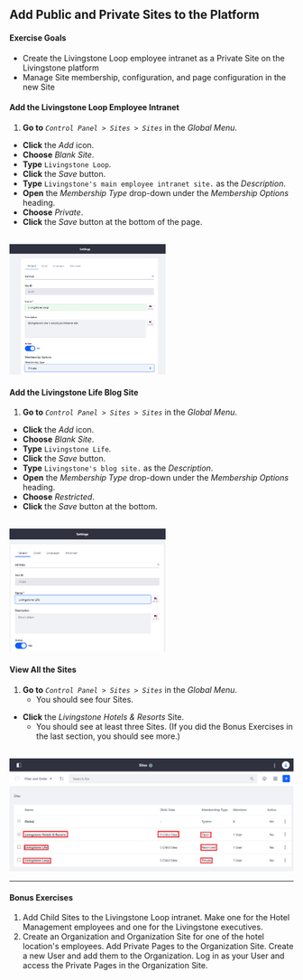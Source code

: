 ## Add Public and Private Sites to the Platform

<div class="ahead">

#### Exercise Goals

- Create the Livingstone Loop employee intranet as a Private Site on the Livingstone platform
- Manage Site membership, configuration, and page configuration in the new Site

</div>

#### Add the Livingstone Loop Employee Intranet
1. **Go to** _`Control Panel > Sites > Sites`_ in the _Global Menu_.
* **Click** the _Add_ icon.
* **Choose** _Blank Site_.
* **Type** `Livingstone Loop`.
* **Click** the _Save_ button.
* **Type** `Livingstone's main employee intranet site.` as the _Description_.
* **Open** the _Membership Type_ drop-down under the _Membership Options_ heading.
* **Choose** _Private_.
* **Click** the _Save_ button at the bottom of the page.

<br />

<img src="images/add_private_site.png" style="max-width:55%">

#### Add the Livingstone Life Blog Site
1. **Go to** _`Control Panel > Sites > Sites`_ in the _Global Menu_.
* **Click** the _Add_ icon.
* **Choose** _Blank Site_.
* **Type** `Livingstone Life`.
* **Click** the _Save_ button.
* **Type** `Livingstone's blog site.` as the _Description_.
* **Open** the _Membership Type_ drop-down under the _Membership Options_ heading.
* **Choose** _Restricted_.
* **Click** the _Save_ button at the bottom.

<br />

<img src="images/add_blog_site.png" style="max-width:55%">

#### View All the Sites
1. **Go to** _`Control Panel > Sites > Sites`_ in the _Global Menu_.
	- You should see four Sites.
* **Click** the _Livingstone Hotels & Resorts_ Site.
	- You should see at least three Sites. (If you did the Bonus Exercises in the last section, you should see more.)

<br />

<img src="images/exercises_1.4_final.png" style="max-width:100%">

<br />

---

#### Bonus Exercises
1. Add Child Sites to the Livingstone Loop intranet. Make one for the Hotel Management employees and one for the Livingstone executives.
2. Create an Organization and Organization Site for one of the hotel location's employees. Add Private Pages to the Organization Site. Create a new User and add them to the Organization. Log in as your User and access the Private Pages in the Organization Site.
